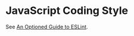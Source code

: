 JavaScript Coding Style
=======================

See [An Optioned Guide to ESLint].

[An Optioned Guide to ESLint]: https://mmap.page/dive-into/eslint/
